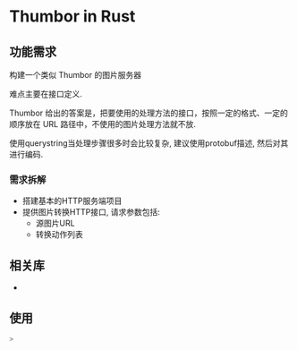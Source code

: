 # Thumbor in Rust

## 功能需求

构建一个类似 Thumbor 的图片服务器

难点主要在接口定义.

Thumbor 给出的答案是，把要使用的处理方法的接口，按照一定的格式、一定的顺序放在 URL 路径中，不使用的图片处理方法就不放.

使用querystring当处理步骤很多时会比较复杂, 建议使用protobuf描述, 然后对其进行编码.

### 需求拆解

- 搭建基本的HTTP服务端项目
- 提供图片转换HTTP接口, 请求参数包括:
  - 源图片URL
  - 转换动作列表

## 相关库

- 

## 使用

```bash
> 
```
